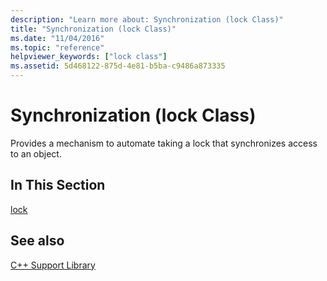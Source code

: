 ```yaml
---
description: "Learn more about: Synchronization (lock Class)"
title: "Synchronization (lock Class)"
ms.date: "11/04/2016"
ms.topic: "reference"
helpviewer_keywords: ["lock class"]
ms.assetid: 5d468122-875d-4e81-b5ba-c9486a873335
---
```

# Synchronization (lock Class)

Provides a mechanism to automate taking a lock that synchronizes access to an object.

## In This Section

[lock](../dotnet/lock.md)

## See also

[C++ Support Library](../dotnet/cpp-support-library.md)
